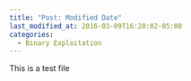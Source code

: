```yaml
---
title: "Post: Modified Date"
last_modified_at: 2016-03-09T16:20:02-05:00
categories:
  - Binary Exploitation
---
```



This is a test file 
